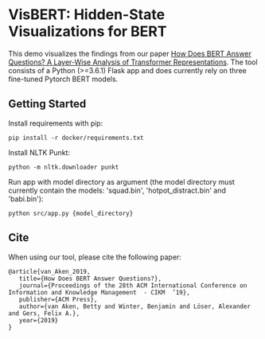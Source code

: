 # VisBERT: Hidden-State Visualizations for BERT

This demo visualizes the findings from our paper [How Does BERT Answer Questions? A Layer-Wise Analysis of Transformer Representations](https://arxiv.org/abs/1909.04925).
The tool consists of a Python (>=3.6.1) Flask app and does currently rely on three fine-tuned Pytorch BERT models.

## Getting Started
Install requirements with pip:

`pip install -r docker/requirements.txt`

Install NLTK Punkt:

`python -m nltk.downloader punkt`

Run app with model directory as argument (the model directory must currently contain the models: 'squad.bin', 'hotpot_distract.bin' and 'babi.bin'):

`python src/app.py {model_directory}`


## Cite
When using our tool, please cite the following paper:
```
@article{van_Aken_2019,
   title={How Does BERT Answer Questions?},
   journal={Proceedings of the 28th ACM International Conference on Information and Knowledge Management  - CIKM  ’19},
   publisher={ACM Press},
   author={van Aken, Betty and Winter, Benjamin and Löser, Alexander and Gers, Felix A.},
   year={2019}
}
```
